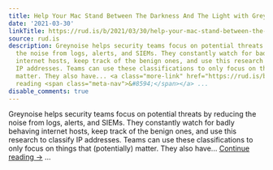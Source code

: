 ```yaml
---
title: Help Your Mac Stand Between The Darkness And The Light with GreyWatch
date: '2021-03-30'
linkTitle: https://rud.is/b/2021/03/30/help-your-mac-stand-between-the-darkness-and-the-light-with-greywatch/
source: rud.is
description: Greynoise helps security teams focus on potential threats by reducing
  the noise from logs, alerts, and SIEMs. They constantly watch for badly behaving
  internet hosts, keep track of the benign ones, and use this research to classify
  IP addresses. Teams can use these classifications to only focus on things that (potentially)
  matter. They also have... <a class="more-link" href="https://rud.is/b/2021/03/30/help-your-mac-stand-between-the-darkness-and-the-light-with-greywatch/">Continue
  reading <span class="meta-nav">&#8594;</span></a> ...
disable_comments: true
---
```

Greynoise helps security teams focus on potential threats by reducing the noise from logs, alerts, and SIEMs. They constantly watch for badly behaving internet hosts, keep track of the benign ones, and use this research to classify IP addresses. Teams can use these classifications to only focus on things that (potentially) matter. They also have... <a class="more-link" href="https://rud.is/b/2021/03/30/help-your-mac-stand-between-the-darkness-and-the-light-with-greywatch/">Continue reading <span class="meta-nav">&#8594;</span></a> ...